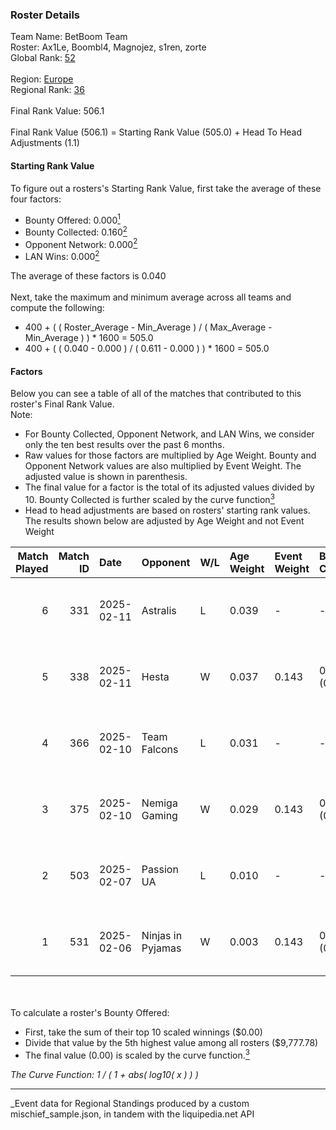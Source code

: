 ### Roster Details<br />
Team Name: BetBoom Team<br />
Roster: Ax1Le, Boombl4, Magnojez, s1ren, zorte<br />
Global Rank: [52](../../standings_global_2025_08_04.md)<br />
<br />
Region: [Europe]( ../../standings_europe_2025_08_04.md)<br />
Regional Rank: [36]( ../../standings_europe_2025_08_04.md)<br />
<br />
Final Rank Value:  506.1<br />
<br />
Final Rank Value (506.1) = Starting Rank Value (505.0) + Head To Head Adjustments (1.1)<br />

#### Starting Rank Value<br />
To figure out a rosters's Starting Rank Value, first take the average of these four factors:<br />
- Bounty Offered: 0.000[<sup>1</sup>](#table2)
- Bounty Collected: 0.160[<sup>2</sup>](#table1)
- Opponent Network: 0.000[<sup>2</sup>](#table1)
- LAN Wins: 0.000[<sup>2</sup>](#table1)

The average of these factors is 0.040<br />
<br />
Next, take the maximum and minimum average across all teams and compute the following:<br />
- 400 + ( ( Roster_Average - Min_Average ) / ( Max_Average - Min_Average ) ) * 1600 = 505.0
- 400 + ( ( 0.040 - 0.000 ) / ( 0.611 - 0.000 ) ) * 1600 = 505.0


#### Factors<br />
Below you can see a table of all of the matches that contributed to this roster's Final Rank Value.<br />
Note:<br />

- For Bounty Collected, Opponent Network, and LAN Wins, we consider only the ten best results over the past 6 months.
- Raw values for those factors are multiplied by Age Weight. Bounty and Opponent Network values are also multiplied by Event Weight. The adjusted value is shown in parenthesis.
- The final value for a factor is the total of its adjusted values divided by 10. Bounty Collected is further scaled by the curve function[<sup>3</sup>](#curveFunction)
- Head to head adjustments are based on rosters' starting rank values. The results shown below are adjusted by Age Weight and not Event Weight
<span id="table1"></span><br />


| Match Played | Match ID | Date       | Opponent          | W/L | Age Weight | Event Weight | Bounty Collected | Opponent Network | LAN Wins  | H2H Adj. | Roster                                 |
| -: | -: | :- | :- | :- | :- | :- | :- | :- | :- | -: | :- |
|            6 |      331 | 2025-02-11 | Astralis          | L   | 0.039      | -            | -                | -                | -         |     0.00 | Ax1Le, Boombl4, Magnojez, s1ren, zorte |
|            5 |      338 | 2025-02-11 | Hesta             | W   | 0.037      | 0.143        | 0.000 (0.000)    | 0.339 (0.002)    | 0 (0.000) |     0.60 | Ax1Le, Boombl4, Magnojez, s1ren, zorte |
|            4 |      366 | 2025-02-10 | Team Falcons      | L   | 0.031      | -            | -                | -                | -         |     0.00 | Ax1Le, Boombl4, Magnojez, s1ren, zorte |
|            3 |      375 | 2025-02-10 | Nemiga Gaming     | W   | 0.029      | 0.143        | 0.013 (0.000)    | 0.121 (0.001)    | 0 (0.000) |     0.62 | Ax1Le, Boombl4, Magnojez, s1ren, zorte |
|            2 |      503 | 2025-02-07 | Passion UA        | L   | 0.010      | -            | -                | -                | -         |    -0.10 | Ax1Le, Boombl4, Magnojez, s1ren, zorte |
|            1 |      531 | 2025-02-06 | Ninjas in Pyjamas | W   | 0.003      | 0.143        | 0.000 (0.000)    | 0.567 (0.000)    | 0 (0.000) |     0.03 | Ax1Le, Boombl4, Magnojez, s1ren, zorte |

<br />
<span id="table2"></span><br />
To calculate a roster's Bounty Offered:<br />

- First, take the sum of their top 10 scaled winnings ($0.00)
- Divide that value by the 5th highest value among all rosters ($9,777.78)
- The final value (0.00) is scaled by the curve function.[<sup>3</sup>](#curveFunction)

<span id="curveFunction"></span>_The Curve Function: 1 / ( 1 + abs( log10( x ) ) )_<br />

---
_Event data for Regional Standings produced by a custom mischief_sample.json, in tandem with the liquipedia.net API<br />
